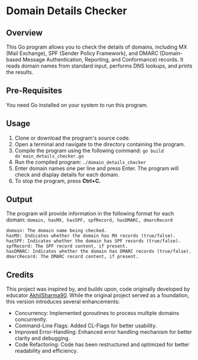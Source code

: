 # Domain Details Checker

## Overview

This Go program allows you to check the details of domains, including MX (Mail Exchange), SPF (Sender Policy Framework), 
and DMARC (Domain-based Message Authentication, Reporting, and Conformance) records. It reads domain names from standard 
input, performs DNS lookups, and prints the results.

## Pre-Requisites

You need Go installed on your system to run this program.

## Usage
1. Clone or download the program's source code.
2. Open a terminal and navigate to the directory containing the program.
3. Compile the program using the following command:
  ```go build do`main_details_checker.go```
4. Run the compiled program: ```./domain_details_checker```
5. Enter domain names one per line and press Enter. The program will check and display details for each domain.
6. To stop the program, press **Ctrl+C.**

## Output
The program will provide information in the following format for each domain:
```domain, hasMX, hasSPF, spfRecord, hasDMARC, dmarcRecord```

    domain: The domain name being checked.
    hasMX: Indicates whether the domain has MX records (true/false).
    hasSPF: Indicates whether the domain has SPF records (true/false).
    spfRecord: The SPF record content, if present.
    hasDMARC: Indicates whether the domain has DMARC records (true/false).
    dmarcRecord: The DMARC record content, if present.

## Credits

This project was inspired by, and builds upon, code originally developed by educator [AkhilSharma90](https://github.com/AkhilSharma90). While the original project served as a foundation, this version introduces several enhancements:

- Concurrency: Implemented goroutines to process multiple domains concurrently.
- Command-Line Flags: Added CL-Flags for better usability.
- Improved Error-Handling: Enhanced error handling mechanism for better clarity and debugging.
- Code Refactoring: Code has been restructured and optimized for better readability and efficiency.
